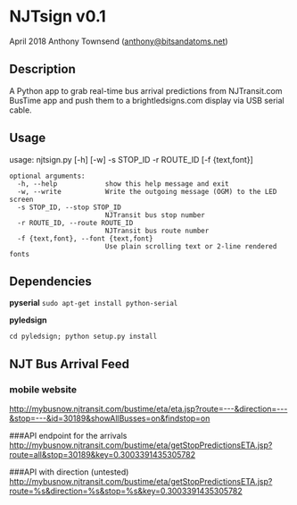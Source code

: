 # NJTsign v0.1
April 2018 
Anthony Townsend (anthony@bitsandatoms.net)

## Description

A Python app to grab real-time bus arrival predictions from NJTransit.com BusTime app and push them to a brightledsigns.com display via USB serial cable.

## Usage

usage: njtsign.py [-h] [-w] -s STOP_ID -r ROUTE_ID [-f {text,font}]

```
optional arguments:
  -h, --help            show this help message and exit
  -w, --write           Write the outgoing message (OGM) to the LED screen
  -s STOP_ID, --stop STOP_ID
                        NJTransit bus stop number
  -r ROUTE_ID, --route ROUTE_ID
                        NJTransit bus route number
  -f {text,font}, --font {text,font}
                        Use plain scrolling text or 2-line rendered fonts
```

## Dependencies

**pyserial**
```sudo apt-get install python-serial```

**pyledsign**

```git clone git@github.com:BrightLedSigns/pyledsign.git
cd pyledsign; python setup.py install
```

## NJT Bus Arrival Feed

### mobile website
http://mybusnow.njtransit.com/bustime/eta/eta.jsp?route=---&direction=---&stop=---&id=30189&showAllBusses=on&findstop=on

###API endpoint for the arrivals
http://mybusnow.njtransit.com/bustime/eta/getStopPredictionsETA.jsp?route=all&stop=30189&key=0.3003391435305782

###API with direction (untested) 
http://mybusnow.njtransit.com/bustime/eta/getStopPredictionsETA.jsp?route=%s&direction=%s&stop=%s&key=0.3003391435305782

